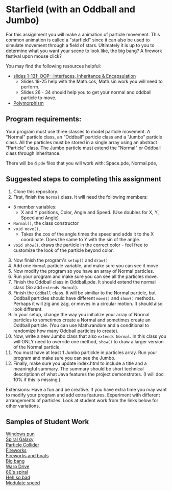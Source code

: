 Starfield (with an Oddball and Jumbo)
=========================
For this assignment you will make a animation of particle movement. This common animation is called a "starfield" since it can also be used to simulate movement through a field of stars. Ultimately it is up to you to determine what you want your scene to look like, the big bang? A firework festival upon mouse click?

You may find the following resources helpful:
  * [slides 1-131: OOP--Interfaces, Inheritance & Encapsulation](https://docs.google.com/presentation/d/1mje9jlDq-T4k5peyTMEPvVfN1L6qRRV8t2EhstQtakE/edit#slide=id.p1) 
    * Slides 19-25 help with the Math.cos, Math.sin work you will need to perform.
    * Slides 26 - 34 should help you to get your normal and oddball particle to move.
  * [Polymorphism](https://drive.google.com/open?id=17vmm80BUwHFesj3WLmd8hAwaaKt3N1vAZPrIx0T_RX8)
 
Program requirements:
---------------------
Your program must use three classes to model particle movement. A "Normal" particle class, an "Oddball" particle class and a "Jumbo" particle class. All the particles must be stored in a single array using an abstract "Particle" class. The Jumbo particle must extend the "Normal" or Oddball class through inheritance.

There will be 4 `pde` files that you will work with: Space.pde, Normal.pde, 


Suggested steps to completing this assignment
-----------------------------------
1. Clone this repository.
2. First, finish the `Normal` class. It will need the following members:
  * 5 member variables: 
    * X and Y positions, Color, Angle and Speed. (Use doubles for X, Y, Speed and Angle)
  * `Normal()`, the class constructor
  * `void move()`, 
    * Takes the cos of the angle times the speed and adds it to the X coordinate. Does the same to Y with the sin of the angle.
  * `void show()`, draws the particle in the correct color - feel free to customize the look of the particle beyond color.
3. Now finish the program's `setup()` and `draw()`
4. Add one `Normal` particle variable, and make sure you can see it move
5. Now modify the program so you have an array of Normal particles.
6. Run your program and make sure you can see all the particles move.
7. Finish the Oddball class in Oddball.pde. It should extend the normal class (So add `extends Normal`).
8. Finish the `Oddball` class. It will be similiar to the Normal particle, but Oddball particles should have different `move()` and `show()` methods. Perhaps it will zig and zag, or moves in a circular motion. It should also look different.
9. In your setup, change the way you initialize your array of Normal particles to sometimes create a Normal and sometimes create an Oddball particle. (You can use Math.random and a conditional to randomize how many Oddball particles to create).
13. Now, write a new Jumbo class that also `extends Normal`. In this class you will ONLY need to override one method, `show()` to draw a larger version of the Normal particle.
14. You must have at least 1 Jumbo partickle in particles array. Run your program and make sure you can see the Jumbo.
15. Finally, make sure you update index.html to include a title and a meaningful summary. The summary should be short technical descriptionn of what Java features the project demonstrates. (I will doc 10% if this is missing.)  

Extensions: Have a fun and be creative. If you have extra time you may want to modify your program and add extra features. Experiment with different arrangements of particles. Look at student work from the links below for other variations.



Samples of Student Work
-----------------------
[Windows pun](https://lawrencelowell.github.io/Starfield/)   
[Spiral Galaxy](https://btlsandwich.github.io/Starfield/)   
[Particle Collider](https://alngo1.github.io/Starfield/)   
[Fireworks](https://rowanmckereghan.github.io/Starfield/)   
[Fireworks and boats](https://jaydewong.github.io/Starfield/)   
[Big bang](https://callmecalvin808.github.io/Starfield/)   
[Warp Drive](https://chubbibunniomnomnom.github.io/Starfield/)   
[80's spiral](https://koooolk.github.io/Starfield/)   
[Heh so bad](https://emmab3.github.io/Starfield/)   
[Modulate speed](https://major-crimes.github.io/Starfield/)   
